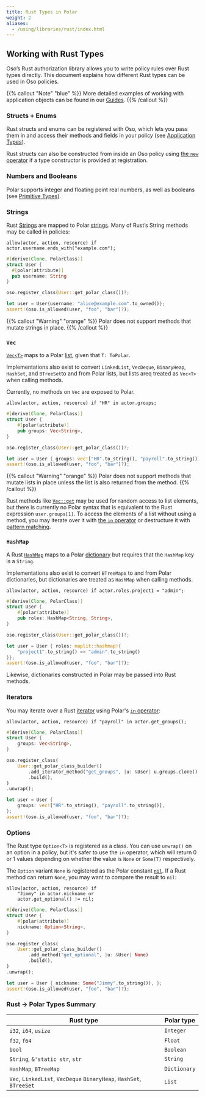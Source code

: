 ```yaml
---
title: Rust Types in Polar
weight: 2
aliases:
  - /using/libraries/rust/index.html
---
```


[rust-string]: https://doc.rust-lang.org/std/string/struct.String.html
[rust-vec]: https://doc.rust-lang.org/std/vec/struct.Vec.html
[rust-vec-get]: https://doc.rust-lang.org/std/vec/struct.Vec.html#method.get
[rust-hashmap]: https://doc.rust-lang.org/std/collections/struct.HashMap.html

## Working with Rust Types

Oso’s Rust authorization library allows you to write policy rules over Rust
types directly. This document explains how different Rust types can be used in
Oso policies.

{{% callout "Note" "blue" %}}
More detailed examples of working with application objects can be found in our
[Guides](guides).
{{% /callout %}}

### Structs + Enums

Rust structs and enums can be registered with Oso, which lets you pass them in
and access their methods and fields in your policy (see [Application
Types](getting-started/policies#application-types)).

Rust structs can also be constructed from inside an Oso policy using [the `new`
operator](polar-syntax#new) if a type constructor is provided at registration.

### Numbers and Booleans

Polar supports integer and floating point real numbers, as well as booleans
(see [Primitive Types](polar-syntax#primitive-types)).

### Strings

Rust [Strings][rust-string] are mapped to Polar
[strings](polar-syntax#strings). Many of Rust’s String methods may be called in
policies:

```polar
allow(actor, action, resource) if actor.username.ends_with("example.com");
```

```rust
#[derive(Clone, PolarClass)]
struct User {
  #[polar(attribute)]
  pub username: String
}

oso.register_class(User::get_polar_class())?;

let user = User{username: "alice@example.com".to_owned()};
assert!(oso.is_allowed(user, "foo", "bar")?);
```

{{% callout "Warning" "orange" %}}
Polar does not support methods that mutate strings in place.
{{% /callout %}}

### `Vec`

[`Vec<T>`][rust-vec] maps to a Polar [list](polar-syntax#lists), given that `T: ToPolar`.

Implementations also exist to convert `LinkedList`, `VecDeque`,
`BinaryHeap`, `HashSet`, and `BTreeSet`to and from Polar lists,
but lists areq treated as `Vec<T>` when calling methods.

Currently, no methods on `Vec` are exposed to Polar.

```polar
allow(actor, action, resource) if "HR" in actor.groups;
```

```rust
#[derive(Clone, PolarClass)]
struct User {
    #[polar(attribute)]
    pub groups: Vec<String>,
}

oso.register_class(User::get_polar_class())?;

let user = User { groups: vec!["HR".to_string(), "payroll".to_string()] };
assert!(oso.is_allowed(user, "foo", "bar")?);
```

{{% callout "Warning" "orange" %}}
Polar does not support methods that mutate lists in place unless the list is
also returned from the method.
{{% /callout %}}

Rust methods like [`Vec::get`][rust-vec-get] may be used for random access to
list elements, but there is currently no Polar syntax that is equivalent to the
Rust expression `user.groups[1]`. To access the elements of a list without
using a method, you may iterate over it with [the `in`
operator](polar-syntax#in-list-membership) or destructure it with [pattern
matching](polar-syntax#patterns-and-matching).

### `HashMap`

A Rust [`HashMap`][rust-hashmap] maps to a Polar
[dictionary](polar-syntax#dictionaries) but requires that the `HashMap` key is
a `String`.

Implementations also exist to convert `BTreeMap`s to and
from Polar dictionaries, but dictionaries are treated as `HashMap` when calling methods.


```polar
allow(actor, action, resource) if actor.roles.project1 = "admin";
```

```rust
#[derive(Clone, PolarClass)]
struct User {
    #[polar(attribute)]
    pub roles: HashMap<String, String>,
}

oso.register_class(User::get_polar_class())?;

let user = User { roles: maplit::hashmap!{
    "project1".to_string() => "admin".to_string()
}};
assert!(oso.is_allowed(user, "foo", "bar")?);
```

Likewise, dictionaries constructed in Polar may be passed into Rust methods.

### Iterators

You may iterate over a Rust
[iterator](https://doc.rust-lang.org/std/iter/index.html) using Polar's [`in`
operator](polar-syntax#in-list-membership):

```polar
allow(actor, action, resource) if "payroll" in actor.get_groups();
```

```rust
#[derive(Clone, PolarClass)]
struct User {
    groups: Vec<String>,
}

oso.register_class(
    User::get_polar_class_builder()
        .add_iterator_method("get_groups", |u: &User| u.groups.clone().into_iter())
        .build(),
)
.unwrap();

let user = User {
    groups: vec!["HR".to_string(), "payroll".to_string()],
};
assert!(oso.is_allowed(user, "foo", "bar")?);
```

### Options

The Rust type `Option<T>` is registered as a class. You can use `unwrap()` on
an option in a policy, but it's safer to use the `in` operator, which will
return 0 or 1 values depending on whether the value is `None` or `Some(T)`
respectively.

The `Option` variant `None` is registered as the Polar constant
[`nil`](reference/polar/polar-syntax#nil). If a Rust method can return
`None`, you may want to compare the result to `nil`:

```polar
allow(actor, action, resource) if
    "Jimmy" in actor.nickname or
    actor.get_optional() != nil;
```

```rust
#[derive(Clone, PolarClass)]
struct User {
    #[polar(attribute)]
    nickname: Option<String>,
}

oso.register_class(
    User::get_polar_class_builder()
        .add_method("get_optional", |u: &User| None)
        .build(),
)
.unwrap();

let user = User { nickname: Some("Jimmy".to_string()), };
assert!(oso.is_allowed(user, "foo", "bar")?);
```

### Rust → Polar Types Summary

| Rust type                                                             | Polar type   |
| --------------------------------------------------------------------- | ------------ |
| `i32`, `i64`, `usize`                                                 | `Integer`    |
| `f32`, `f64`                                                          | `Float`      |
| `bool`                                                                | `Boolean`    |
| `String`, `&'static str`, `str`                                       | `String`     |
| `HashMap`, `BTreeMap`                                                 | `Dictionary` |
| `Vec`, `LinkedList`, `VecDeque` `BinaryHeap`, `HashSet`, `BTreeSet`   | `List`       |

